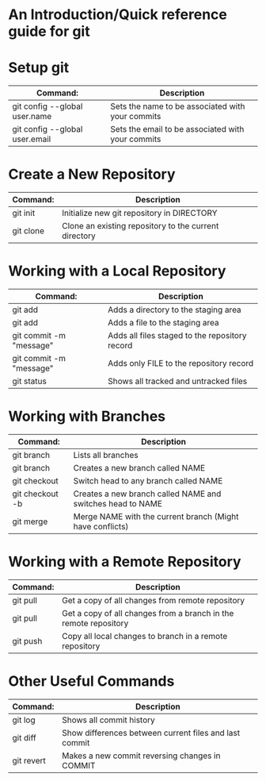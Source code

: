 # An Introduction/Quick reference guide for git

# Setup git
Command: | Description
------------ | -------------
git config --global user.name <name> | Sets the name to be associated with your commits
git config --global user.email <email> | Sets the email  to be associated with your commits

# Create a New Repository
Command: | Description
------------ | -------------
git init <DIRECTORY> | Initialize new git repository in DIRECTORY
git clone <REPOSITORY> | Clone an existing repository to the current directory


# Working with a Local Repository
Command: | Description
------------ | -------------
git add <DIRECTORY> | Adds a directory to the staging area
git add <FILE> | Adds a file to the staging area
git commit -m "message" | Adds all files staged to the repository record
git commit <FILE> -m "message" | Adds only FILE to the repository record
git status | Shows all tracked and untracked files


# Working with Branches
Command: | Description
------------ | -------------
git branch | Lists all branches
git branch <NAME> | Creates a new branch called NAME
git checkout <NAME> | Switch head to any branch called NAME
git checkout -b <NAME> | Creates a new branch called NAME and switches head to NAME
git merge <NAME> | Merge NAME with the current branch (Might have conflicts)

# Working with a Remote Repository
Command: | Description
------------ | -------------
git pull <REMOTE> | Get a copy of all changes from remote repository
git pull <REMOTE> <BRANCH> | Get a copy of all changes from a branch in the remote repository
git push <REMOTE> <BRANCH> | Copy all local changes to branch in a remote repository

# Other Useful Commands
Command: | Description
------------ | -------------
git log | Shows all commit history
git diff | Show differences between current files and last commit
git revert <COMMIT> | Makes a new commit reversing changes in COMMIT

